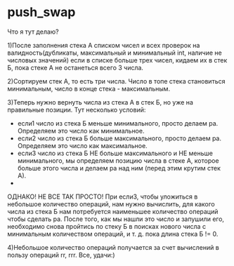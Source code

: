 # push_swap

Что я тут делаю?

1)После заполнения стека А списком чисел и всех проверок на валидность(дубликаты, максимальный и минимальный int, наличие не числовых значений) если в списке больше трех чисел, кидаем их в стек Б, пока стеке А не останеться всего 3 числа.

2)Сортируем стек А, то есть три числа. Число в топе стека становиться минимальным, число в конце стека - максимальным.

3)Теперь нужно вернуть числа из стека А в стек Б, но уже на правильные позиции. Тут несколько условий:

- если1 число из стека Б меньше минимального, просто делаем pa. Определяем это число как минимальное.
- если2 число из стека Б больше максимального, просто делаем pa. Определяем это число как максимальное.
- если3 число из стека Б НЕ больше максимального и НЕ меньше минимального, мы определяем позицию числа в стеке А, которое больше этого числа и делаем pa над ним (перед этим крутим стек А).
- 
ОДНАКО! НЕ ВСЕ ТАК ПРОСТО! При если3, чтобы уложиться в небольшое количество операций, нам нужно вычислить, для какого числа из стека Б нам потребуется наименьшее количество операций чтобы сделать pa. После того, как мы нашли это число и запушили его, необходимо снова пройтись по стеку Б в поисках нового числа с минимальным количеством операций, и т. д. пока длина стека Б != 0.

4)Небольшое количество операций получается за счет вычислений в пользу операций rr, rrr.
Все, удачи:) 
